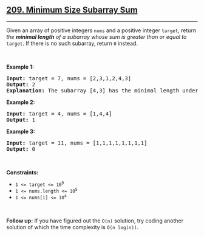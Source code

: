 <h2><a href="https://leetcode.com/problems/minimum-size-subarray-sum/">209. Minimum Size Subarray Sum</a></h2><hr><p>Given an array of positive integers <code>nums</code> and a positive integer <code>target</code>, return <em>the <strong>minimal length</strong> of a </em><span data-keyword="subarray-nonempty"><em>subarray</em></span><em> whose sum is greater than or equal to</em> <code>target</code>. If there is no such subarray, return <code>0</code> instead.</p>

<p>&nbsp;</p>
<p><strong class="example">Example 1:</strong></p>

<pre>
<strong>Input:</strong> target = 7, nums = [2,3,1,2,4,3]
<strong>Output:</strong> 2
<strong>Explanation:</strong> The subarray [4,3] has the minimal length under the problem constraint.
</pre>

<p><strong class="example">Example 2:</strong></p>

<pre>
<strong>Input:</strong> target = 4, nums = [1,4,4]
<strong>Output:</strong> 1
</pre>

<p><strong class="example">Example 3:</strong></p>

<pre>
<strong>Input:</strong> target = 11, nums = [1,1,1,1,1,1,1,1]
<strong>Output:</strong> 0
</pre>

<p>&nbsp;</p>
<p><strong>Constraints:</strong></p>

<ul>
	<li><code>1 &lt;= target &lt;= 10<sup>9</sup></code></li>
	<li><code>1 &lt;= nums.length &lt;= 10<sup>5</sup></code></li>
	<li><code>1 &lt;= nums[i] &lt;= 10<sup>4</sup></code></li>
</ul>

<p>&nbsp;</p>
<strong>Follow up:</strong> If you have figured out the <code>O(n)</code> solution, try coding another solution of which the time complexity is <code>O(n log(n))</code>.